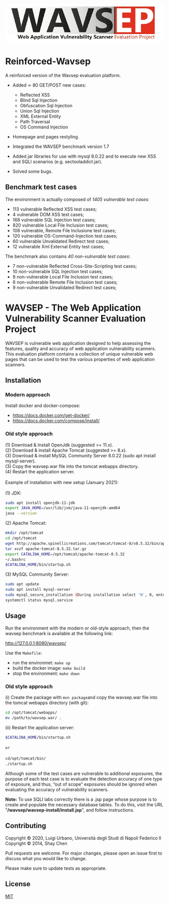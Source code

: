 <p align="center">
  <img src="/wavsep-logo.jpeg?raw=true"/>
</p>

# Reinforced-Wavsep 
A reinforced version of the Wavsep evaluation platform.

* Added ≃ 80 GET/POST new cases:

	- Reflected XSS
	- Blind Sql Injection
	- Obfuscation Sql Injection
	- Union Sql Injection
	- XML External Entity
	- Path Traversal
	- OS Command Injection

* Homepage and pages restyling.
* Integrated the WAVSEP benchmark version 1.7

* Added jar libraries for use with mysql 8.0.22 and to execute new XSS and SQLI scenarios (e.g. sectooladdict.jar).

* Solved some bugs.     

## Benchmark test cases
The environment is actually composed of *1405 vulnerable test cases*: 
* 113 vulnerable Reflected XSS test cases;
* 4 vulnerable DOM XSS test cases;
* 168 vulnerable SQL Injection test cases;
* 820 vulnerable Local File Inclusion test cases;   
* 108 vulnerable,  Remote File Inclusione test cases;  
* 120 vulnerable OS-Command-Injection test cases; 
* 60 vulnerable Unvalidated Redirect test cases;   
* 12 vulnerable Xml External Entity test cases;   

The benchmark also contains *40 non-vulnerable test cases*:  
* 7 non-vulnerable Reflected Cross-Site-Scripting test cases;
* 10 non-vulnerable SQL Injection test cases;
* 8 non-vulnerable Local File Inclusion test cases; 
* 6 non-vulnerable Remote File Inclusion test cases; 
* 9 non-vulnerable Unvalidated Redirect test cases; 


# WAVSEP - The Web Application Vulnerability Scanner Evaluation Project

WAVSEP is vulnerable web application designed to help assessing the features, quality and accuracy of web application vulnerability scanners.
This evaluation platform contains a collection of unique vulnerable web pages that can be used to test the various properties of web application scanners.

## Installation 
### Modern approach
Install docker and docker-compose: 
- https://docs.docker.com/get-docker/ 
- https://docs.docker.com/compose/install/   


### Old style approach
(1) Download & Install OpenJdk (suggested >= 11.x).<br/>
(2) Download & install Apache Tomcat (suggested >= 8.x).<br/>
(3) Download & install MySQL Community Server 8.0.22 (sudo apt install mysql-server).<br/>
(3) Copy the wavsep.war file into the tomcat webapps directory.<br/>
(4) Restart the application server.<br/>
<br/>
Example of installation with new setup (January 2021):<br/>
<br/>
(1) JDK:
```bash
sudo apt install openjdk-11-jdk
export JAVA_HOME=/usr/lib/jvm/java-11-openjdk-amd64
java --version
```
(2) Apache Tomcat:
```bash
mkdir /opt/tomcat
cd /opt/tomcat
wget http://apache.spinellicreations.com/tomcat/tomcat-8/v8.5.32/bin/apache-tomcat-8.5.32.tar.gz
tar xvzf apache-tomcat-8.5.32.tar.gz
export CATALINA_HOME=/opt/tomcat/apache-tomcat-8.5.32
~/.bashrc
$CATALINA_HOME/bin/startup.sh
```
(3) MySQL Community Server:
```bash
sudo apt update
sudo apt install mysql-server
sudo mysql_secure_installation (During installation select 'N', 0, enter root password, 'Y')
systemctl status mysql.service
```

## Usage    
Run the environment with the modern or old-style approach, then the wavsep benchmark is available at the following link:   

http://127.0.0.1:8080/wavsep/  

Use the `Makefile`:   
* run the environmet:  `make up` 
* build the docker image: `make build` 
* stop the environment: `make down` 

### Old style approach 

(i) Create the package with `mvn package`and copy the wavsep.war file into the tomcat webapps directory (with git):
```bash
cd /opt/tomcat/webapps/
mv /path/to/wavsep.war/ .
```
(ii) Restart the application server:
```bash
$CATALINA_HOME/bin/startup.sh

or

cd/opt/tomcat/bin/
./startup.sh
```

Although some of the test cases are vulnerable to additional exposures, the purpose of each test case is to evaluate the detection accuracy of one type of exposure, and thus, “out of scope” exposures should be ignored when evaluating the accuracy of vulnerability scanners.

**Note:** To use SQLI labs correctly there is a .jsp page whose purpose is to create and populate the necessary database tables. To do this, visit the URL "**/wavsep/wavsep-install/install.jsp**", and follow instructions.

## Contributing
Copyright © 2020, Luigi Urbano, Università degli Studi di Napoli Federico II<br/>
Copyright © 2014, Shay Chen<br/>

Pull requests are welcome. For major changes, please open an issue first to discuss what you would like to change.

Please make sure to update tests as appropriate.

## License
[MIT](https://choosealicense.com/licenses/mit/)
